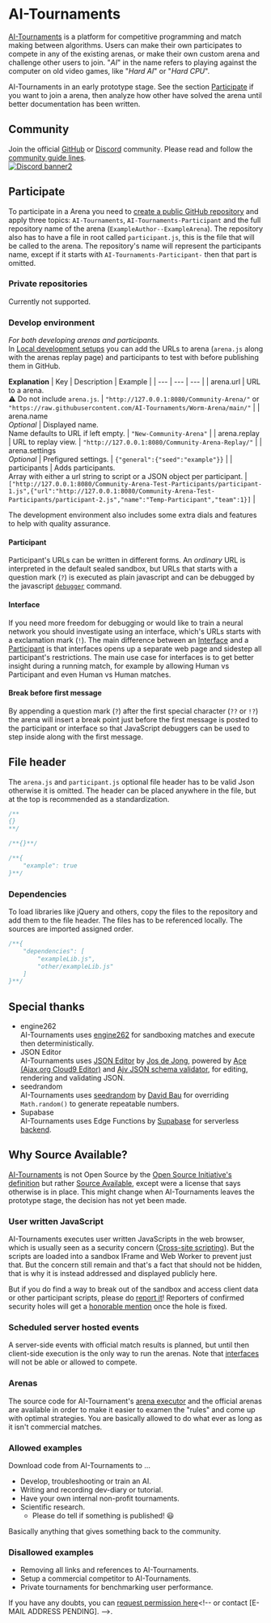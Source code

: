 # AI-Tournaments
<!-- Keep in sync with social platforms: LinkedIn -->
[AI-Tournaments](https://ai-tournaments.github.io/) is a platform for competitive programming and match making between algorithms. Users can make their own participates to compete in any of the existing arenas, or make their own custom arena and challenge other users to join. <!-- Keep in sync [END] -->
"_AI_" in the name refers to playing against the computer on old video games, like "_Hard AI_" or "_Hard CPU_".

AI-Tournaments in an early prototype stage. See the section [Participate](#Participate) if you want to join a arena, then analyze how other have solved the arena until better documentation has been written.
## Community
Join the official [GitHub](https://github.com/orgs/AI-Tournaments/discussions/) or [Discord](https://discord.gg/jhUJNsN) community. Please read and follow the [community guide lines](https://ai-tournaments.github.io/Community/Guidelines/).
<br>[![Discord banner2](https://discord.com/api/guilds/765291928454823936/widget.png?style=banner2)](https://discord.gg/jhUJNsN)

## Participate
To participate in a Arena you need to [create a public GitHub repository](https://github.com/AI-Tournaments/Participant-Template) and apply three topics: `AI-Tournaments`, `AI-Tournaments-Participant` and the full repository name of the arena (`ExampleAuthor--ExampleArena`). The repository also has to have a file in root called `participant.js`, this is the file that will be called to the arena. The repository's name will represent the participants name, except if it starts with `AI-Tournaments-Participant-` then that part is omitted.
### Private repositories
Currently not supported.
<!-- Keep in sync [START] -->
<!-- https://github.com/AI-Tournaments/.github/blob/main/profile/README.md -->
<!-- https://github.com/organizations/AI-Tournaments/settings/apps/ai-tournament-participant -->
<!--
Participating in with private repositories is only available to monthly [sponsors](https://github.com/sponsors/ChrisAcrobat) and selected members only due to the extra backend cost. Install [AI-Tournaments participant](https://github.com/apps/ai-tournament-participant) to your repository to unlock the feature.<br>
Note that you can always use any participant source in the [Develop environment](#develop-environment) without sponsorship.
-->
<!-- Keep in sync [END] -->

### Develop environment
<i>For both developing arenas and participants.</i><br>
In [Local development setups](https://ai-tournaments.github.io/Dev/) you can add the URLs to arena (`arena.js` along with the arenas replay page) and participants to test with before publishing them in GitHub.

<b>Explanation</b>
| Key | Description | Example |
| --- | --- | --- |
| arena.url | URL to a arena.<br>⚠️ Do not include `arena.js`. | `"http://127.0.0.1:8080/Community-Arena/"` or `"https://raw.githubusercontent.com/AI-Tournaments/Worm-Arena/main/"` |
| arena.name<br><i>Optional</i> | Displayed name.<br>Name defaults to URL if left empty. | `"New-Community-Arena"` |
| arena.replay | URL to replay view. | `"http://127.0.0.1:8080/Community-Arena-Replay/"` |
| arena.settings<br><i>Optional</i> | Prefigured settings. | `{"general":{"seed":"example"}}` |
| participants | Adds participants.<br>Array with either a url string to script or a JSON object per participant. | `["http://127.0.0.1:8080/Community-Arena-Test-Participants/participant-1.js",{"url":"http://127.0.0.1:8080/Community-Arena-Test-Participants/participant-2.js","name":"Temp-Participant","team":1}]` |

The development environment also includes some extra dials and features to help with quality assurance.

#### Participant
Participant's URLs can be written in different forms. An _ordinary_ URL is interpreted in the default sealed sandbox, but URLs that starts with a question mark (`?`) is executed as plain javascript and can be debugged by the javascript [`debugger`](https://developer.mozilla.org/en-US/docs/Web/JavaScript/Reference/Statements/debugger) command.
#### Interface
If you need more freedom for debugging or would like to train a neural network you should investigate using an interface, which's URLs starts with a exclamation mark (`!`). The main difference between an [Interface](https://github.com/AI-Tournaments/Interface-Template) and a [Participant](https://github.com/AI-Tournaments/Participant-Template) is that interfaces opens up a separate web page and sidestep all participant's restrictions. The main use case for interfaces is to get better insight during a running match, for example by allowing Human vs Participant and even Human vs Human matches.
#### Break before first message
By appending a question mark (`?`) after the first special character (`??` or `!?`) the arena will insert a break point just before the first message is posted to the participant or interface so that JavaScript debuggers can be used to step inside along with the first message.

## File header
The `arena.js` and `participant.js` optional file header has to be valid Json otherwise it is omitted. The header can be placed anywhere in the file, but at the top is recommended as a standardization.
``` JavaScript
/**
{}
**/
```
``` JavaScript
/**{}**/
```
``` JavaScript
/**{
	"example": true
}**/
```
### Dependencies
To load libraries like jQuery and others, copy the files to the repository and add them to the file header. The files has to be referenced locally. The sources are imported assigned order.
``` JavaScript
/**{
	"dependencies": [
		"exampleLib.js",
		"other/exampleLib.js"
	]
}**/
```
<!-- TODO: Rewrite/uncomment when mutator are a thing.
### Mutators
Mutator are participant functions provided by the arena that does not affect participants execution time. -->
## Special thanks
- engine262<br>
AI-Tournaments uses [engine262](https://github.com/engine262/engine262) for sandboxing matches and execute then deterministically.
- JSON Editor<br>
AI-Tournaments uses [JSON Editor](https://github.com/josdejong/jsoneditor/) by [Jos de Jong](https://github.com/josdejong), powered by [Ace (Ajax.org Cloud9 Editor)](https://github.com/ajaxorg/ace/) and [Ajv JSON schema validator](https://github.com/ajv-validator/ajv/), for editing, rendering and validating JSON.
- seedrandom<br>
AI-Tournaments uses [seedrandom](https://github.com/davidbau/seedrandom) by [David Bau](https://github.com/davidbau) for overriding `Math.random()` to generate repeatable numbers.
- Supabase<br>
AI-Tournaments uses Edge Functions by [Supabase](https://github.com/supabase/supabase) for serverless [backend](https://github.com/AI-Tournaments/Backend).

## Why Source Available?
[AI-Tournaments](https://github.com/AI-Tournaments) is not Open Source by the [Open Source Initiative's definition](https://opensource.org/docs/osd) but rather [Source Available](https://en.wikipedia.org/wiki/Source-available_software), except were a license that says otherwise is in place. This might change when AI-Tournaments leaves the prototype stage, the decision has not yet been made.
### User written JavaScript
AI-Tournaments executes user written JavaScripts in the web browser, which is usually seen as a security concern ([Cross-site scripting](https://en.wikipedia.org/wiki/Cross-site_scripting)). But the scripts are loaded into a sandbox IFrame and Web Worker to prevent just that. But the concern still remain and that's a fact that should not be hidden, that is why it is instead addressed and displayed publicly here.

But if you do find a way to break out of the sandbox and access client data or other participant scripts, please do [report it](https://github.com/AI-Tournaments/AI-Tournaments.github.io/issues/new?title=%5Bsecurity-hole%5D%20_Short_description_&body=How%20to%20reproduce:%0A1.%20First...%0A2.%20Then...)! Reporters of confirmed security holes will get a [honorable mention](https://ai-tournaments.github.io/Community/HonorableMentions/) once the hole is fixed.
### Scheduled server hosted events
A server-side events with official match results is planned, but until then client-side execution is the only way to run the arenas.
Note that [interfaces](#Interfaces) will not be able or allowed to compete.
### Arenas
The source code for AI-Tournament's [arena executor](https://github.com/AI-Tournaments/Arena-Manager) and the official arenas are available in order to make it easier to examen the "rules" and come up with optimal strategies. You are basically allowed to do what ever as long as it isn't commercial matches.
### Allowed examples
Download code from AI-Tournaments to ...
- Develop, troubleshooting or train an AI.
- Writing and recording dev-diary or tutorial.
- Have your own internal non-profit tournaments.
- Scientific research.
  - Please do tell if something is published! 😃

Basically anything that gives something back to the community.
### Disallowed examples
- Removing all links and references to AI-Tournaments.
- Setup a commercial competitor to AI-Tournaments.
- Private tournaments for benchmarking user performance.<!-- Contact [E-MAIL ADDRESS PENDING] for solution offering. -->

If you have any doubts, you can [request permission here](https://github.com/AI-Tournaments/AI-Tournaments.github.io/issues/new?title=%5Bpermission-request%5D%20_Short_description_&body=Am%20I%20allowed%20to...%20?)<!-- or contact [E-MAIL ADDRESS PENDING]. -->.
